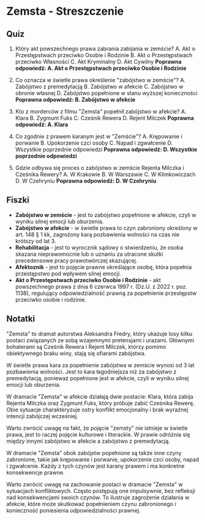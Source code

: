  # Zemsta - Streszczenie

## Quiz
1. Który akt powszechnego prawa zabrania zabijania w zemście?
   A. Akt o Przestępstwach przeciwko Osobie i Rodzinie
   B. Akt o Przestępstwach przeciwko Własności
   C. Akt Kryminalny
   D. Akt Cywilny
   **Poprawna odpowiedź: A. Akt o Przestępstwach przeciwko Osobie i Rodzinie**

2. Co oznacza w świetle prawa określenie "zabójstwo w zemście"?
   A. Zabójstwo z premedytacją
   B. Zabójstwo w afekcie
   C. Zabójstwo w obronie własnej
   D. Zabójstwo popełnione w stanu wyższej konieczności
   **Poprawna odpowiedź: B. Zabójstwo w afekcie**

3. Kto z morderców z filmu "Zemsta" popełnił zabójstwo w afekcie?
   A. Klara
   B. Zygmunt Fuks
   C. Cześnik Rewera
   D. Rejent Milczek
   **Poprawna odpowiedź: A. Klara**

4. Co zgodnie z prawem karanym jest w "Zemście"?
   A. Krępowanie i porwanie
   B. Upokorzenie czci osoby
   C. Napad i zgwałcenie
   D. Wszystkie poprzednie odpowiedzi
   **Poprawna odpowiedź: D. Wszystkie poprzednie odpowiedzi**

5. Gdzie odbywa się proces o zabójstwo w zemście Rejenta Milczka i Cześnika Rewery?
   A. W Krakowie
   B. W Warszawie
   C. W Klimkowiczach
   D. W Czehryniu
   **Poprawna odpowiedź: D. W Czehryniu**

## Fiszki
- **Zabójstwo w zemście** - jest to zabójstwo popełnione w afekcie, czyli w wyniku silnej emocji lub oburzenia.
- **Zabójstwo w afekcie** - w świetle prawa to czyn zabroniony określony w art. 148 § 1 kk, zagrożony karą pozbawienia wolności na czas nie krótszy od lat 3.
- **Rehabilitacja** - jest to wyrocznik sądowy o stwierdzeniu, że osoba skazana nieprawomocnie lub o uznaniu za utracone skutki precedensowe pracy prawotwórczej skazującej.
- **Afektoznik** - jest to pojęcie prawne określające osobę, która popełnia przestępstwo pod wpływem silnej emocji.
- **Akt o Przestępstwach przeciwko Osobie i Rodzinie** - akt powszechnego prawa z dnia 6 czerwca 1997 r. (Dz.U. z 2022 r. poz. 1138), regulujący odpowiedzialność prawną za popełnienie przestępstw przeciwko osobie i rodzinie.

## Notatki
"Zemsta" to dramat autorstwa Aleksandra Fredry, który ukazuje losy kilku postaci związanych ze sobą wzajemnymi pretensjami i urazami. Głównymi bohaterami są Cześnik Rewera i Rejent Milczek, którzy pomimo obiektywnego braku winy, stają się ofiarami zabójstwa.

W świetle prawa kara za popełnienie zabójstwa w zemście wynosi od 3 lat pozbawienia wolności. Jest to kara łagodniejsza niż za zabójstwo z premedytacją, ponieważ popełnione jest w afekcie, czyli w wyniku silnej emocji lub oburzenia.

W dramacie "Zemsta" w afekcie działają dwie postacie: Klara, która zabija Rejenta Milczka oraz Zygmunt Fuks, który próbuje zabić Cześnika Rewerę. Obie sytuacje charakteryzuje ostry konflikt emocjonalny i brak wyraźnej intencji zabójczej wcześniej.

Warto zwrócić uwagę na fakt, że pojęcie "zemsty" nie istnieje w świetle prawa, jest to raczej pojęcie kulturowe i literackie. W prawie odróżnia się między innymi zabójstwo w afekcie a zabójstwo z premedytacją.

W dramacie "Zemsta" obok zabójstw popełnione są także inne czyny zabronione, takie jak krępowanie i porwanie, upokorzenie czci osoby, napad i zgwałcenie. Każdy z tych czynów jest karany prawem i ma konkretne konsekwencje prawne.

Warto zwrócić uwagę na zachowanie postaci w dramacie "Zemsta" w sytuacjach konfliktowych. Często postępują one impulsywnie, bez refleksji nad konsekwencjami swoich czynów. To ilustruje zagrożenie działania w afekcie, które może skutkować popełnieniem czynu zabronionego i konieczność poniesienia odpowiedzialności prawnej.